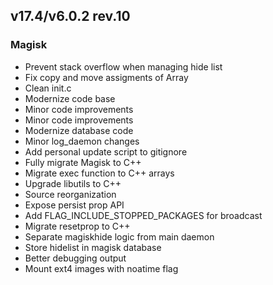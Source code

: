 ## v17.4/v6.0.2 rev.10

### Magisk
- Prevent stack overflow when managing hide list
- Fix copy and move assigments of Array
- Clean init.c
- Modernize code base
- Minor code improvements
- Minor code improvements
- Modernize database code
- Minor log_daemon changes
- Add personal update script to gitignore
- Fully migrate Magisk to C++
- Migrate exec function to C++ arrays
- Upgrade libutils to C++
- Source reorganization
- Expose persist prop API
- Add FLAG_INCLUDE_STOPPED_PACKAGES for broadcast
- Migrate resetprop to C++
- Separate magiskhide logic from main daemon
- Store hidelist in magisk database
- Better debugging output
- Mount ext4 images with noatime flag
